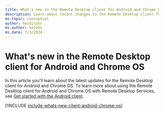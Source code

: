 ```yaml
---
title: What's new in the Remote Desktop client for Android and Chrome OS - Remote Desktop Services
description: Learn about recent changes to the Remote Desktop client for Android and Chrome OS
ms.topic: conceptual
author: heidilohr
ms.author: helohr
ms.date: 7/3/2024
---
```


# What's new in the Remote Desktop client for Android and Chrome OS

In this article you'll learn about the latest updates for the Remote Desktop client for Android and Chrome OS. To learn more about using the Remote Desktop client for Android and Chrome OS with Remote Desktop Services, see [Get started with the Android client](remote-desktop-android.md).

[!INCLUDE [include-whats-new-client-android-chrome-os](~/../_azuredocs/articles/virtual-desktop/includes/include-whats-new-client-android-chrome-os.md)]
